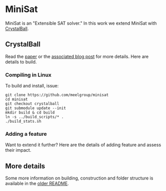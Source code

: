 # MiniSat
MiniSat is an "Extensible SAT solver." In this work we extend MiniSat with [CrystalBall](https://github.com/msoos/cryptominisat/tree/crystalball).

## CrystalBall
Read the [paper](https://www.comp.nus.edu.sg/~meel/Papers/sat19skm.pdf) or the [associated blog post](https://www.msoos.org/2019/06/crystalball-sat-solving-data-gathering-and-machine-learning/) for more details. Here are details to build.

### Compiling in Linux
To build and install, issue:
```
git clone https://github.com/meelgroup/minisat
cd minisat
git checkout crystalball
git submodule update --init
mkdir build & cd build
ln -s ../build_scripts/* .
./build_stats.sh
```

### Adding a feature
Want to extend it further? Here are the details of adding feature and assess their impact.

## More details
Some more information on building, construction and folder structure is available in the [older README](https://github.com/meelgroup/minisat/blob/master/README).
